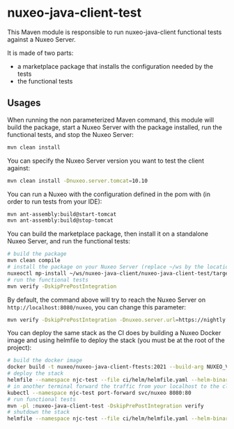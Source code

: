 # nuxeo-java-client-test

This Maven module is responsible to run nuxeo-java-client functional tests against a Nuxeo Server.

It is made of two parts:
- a marketplace package that installs the configuration needed by the tests
- the functional tests

## Usages

When running the non parameterized Maven command, this module will build the package, start a Nuxeo Server with the
package installed, run the functional tests, and stop the Nuxeo Server:

```bash
mvn clean install
```

You can specify the Nuxeo Server version you want to test the client against:

```bash
mvn clean install -Dnuxeo.server.tomcat=10.10
```

You can run a Nuxeo with the configuration defined in the pom with (in order to run tests from your IDE):

```bash
mvn ant-assembly:build@start-tomcat
mvn ant-assembly:build@stop-tomcat
```

You can build the marketplace package, then install it on a standalone Nuxeo Server, and run the functional tests:

```bash
# build the package
mvn clean compile
# install the package on your Nuxeo Server (replace ~/ws by the location of the repository on your computer)
nuxeoctl mp-install ~/ws/nuxeo-java-client/nuxeo-java-client-test/target/nuxeo-java-client-test-*.zip
# run the functional tests
mvn verify -DskipPrePostIntegration
```

By default, the command above will try to reach the Nuxeo Server on `http://localhost:8080/nuxeo`, you can change this parameter:

```bash
mvn verify -DskipPrePostIntegration -Dnuxeo.server.url=https://nightly.nuxeo.com/nuxeo
```

You can deploy the same stack as the CI does by building a Nuxeo Docker image and using helmfile to deploy the stack 
(you must be at the root of the project):

```bash
# build the docker image
docker build -t nuxeo/nuxeo-java-client-ftests:2021 --build-arg NUXEO_VERSION=2021 . -f ci/docker/nuxeo/Dockerfile
# deploy the stack
helmfile --namespace njc-test --file ci/helm/helmfile.yaml --helm-binary /usr/local/bin/helm3 --environment functional-tests-2021 sync
# in another terminal forward the traffic from your localhost to the cluster
kubectl --namespace njc-test port-forward svc/nuxeo 8080:80
# run functional tests
mvn -pl :nuxeo-java-client-test -DskipPrePostIntegration verify
# shutdown the stack
helmfile --namespace njc-test --file ci/helm/helmfile.yaml --helm-binary /usr/local/bin/helm3 --environment functional-tests-2021 destroy
```
